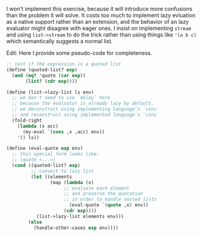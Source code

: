 I won\'t implement this exercise, because it will introduce more confusions
than the problem it will solve. It costs too much to implement lazy evluation
as a native support rather than an extension, and the behavior of an lazy evaluator
might disagree with eager ones. I insist on implementing `stream` and using `list->stream`
to do the trick rather than using things like `'(a b c)` which semantically suggests
a normal list.

Edit: Here I provide some pseudo-code for completeness.

```scheme
;; test if the expression is a quoted list
(define (quoted-list? exp)
  (and (eq? 'quote (car exp))
       (list? (cdr exp))))

(define (list->lazy-list ls env)
  ;; we don't need to use `delay` here
  ;; because the evaluator is already lazy by default.
  ;; we deconstruct using implementing language's `cons`
  ;; and reconstruct using implemented language's `cons`
  (fold-right
    (lambda (x acc)
      (my-eval `(cons ,x ,acc) env))
    '() ls))

(define (eval-quote exp env)
  ;; this special form looks like:
  ;; (quote <...>)
  (cond ((quoted-list? exp)
         ;; convert to lazy list
         (let ((elements
                (map (lambda (x)
                     ;; evaluate each element
                     ;; and preserve the quotation
                     ;; in order to handle nested lists
                       (eval-quote `(quote ,x) env))
                     (cdr exp))))
           (list->lazy-list elements env)))
        (else
          (handle-other-cases exp env))))
```
